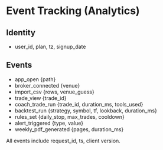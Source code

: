 # Event Tracking (Analytics)

## Identity
- user_id, plan, tz, signup_date

## Events
- app_open {path}
- broker_connected {venue}
- import_csv {rows, venue_guess}
- trade_view {trade_id}
- coach_trade_run {trade_id, duration_ms, tools_used}
- backtest_run {strategy, symbol, tf, lookback, duration_ms}
- rules_set {daily_stop, max_trades, cooldown}
- alert_triggered {type, value}
- weekly_pdf_generated {pages, duration_ms}

All events include request_id, ts, client version.
